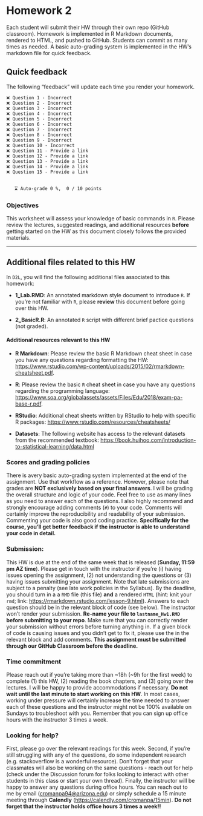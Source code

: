 Homework 2
==========

Each student will submit their HW through their own repo (GitHub
classroom). Homework is implemented in R Markdown documents, rendered to
HTML, and pushed to GitHub. Students can commit as many times as needed.
A basic auto-grading system is implemented in the HW’s markdown file for
quick feedback.

Quick feedback
--------------

The following “feedback” will update each time you render your homework.

    ❌ Question 1 - Incorrect
    ❌ Question 2 - Incorrect
    ❌ Question 3 - Incorrect
    ❌ Question 4 - Incorrect
    ❌ Question 5 - Incorrect
    ❌ Question 6 - Incorrect
    ❌ Question 7 - Incorrect
    ❌ Question 8 - Incorrect
    ❌ Question 9 - Incorrect
    ❌ Question 10 - Incorrect
    ❌ Question 11 - Provide a link
    ❌ Question 12 - Provide a link
    ❌ Question 13 - Provide a link
    ❌ Question 14 - Provide a link
    ❌ Question 15 - Provide a link


       ⌛ Auto-grade 0 %,  0 / 10 points

### Objectives

This worksheet will assess your knowledge of basic commands in `R`.
Please review the lectures, suggested readings, and additional resources
**before** getting started on the HW as this document closely follows
the provided materials.

------------------------------------------------------------------------

Additional files related to this HW
-----------------------------------

In `D2L`, you will find the following additional files associated to
this homework:

-   **1\_Lab.RMD**: An annotated markdown style document to introduce
    `R`. If you’re not familiar with `R`, please **review** this
    document before going over this HW.

-   **2\_BasicR.R**: An annotated `R` script with different brief
    pactice questions (not graded).

#### Additional resources relevant to this HW

-   **R Markdown**: Please review the basic R Markdown cheat sheet in
    case you have any questions regarding formatting the HW:
    <a href="https://www.rstudio.com/wp-content/uploads/2015/02/rmarkdown-cheatsheet.pdf" class="uri">https://www.rstudio.com/wp-content/uploads/2015/02/rmarkdown-cheatsheet.pdf</a>.

-   **R**: Please review the basic `R` cheat sheet in case you have any
    questions regarding the programming language:
    <a href="https://www.soa.org/globalassets/assets/Files/Edu/2018/exam-pa-base-r.pdf" class="uri">https://www.soa.org/globalassets/assets/Files/Edu/2018/exam-pa-base-r.pdf</a>.

-   **RStudio**: Additional cheat sheets written by RStudio to help with
    specific R packages:
    <a href="https://www.rstudio.com/resources/cheatsheets/" class="uri">https://www.rstudio.com/resources/cheatsheets/</a>

-   **Datasets**: The following website has access to the relevant
    datasets from the recommended textbook:
    <a href="https://book.huihoo.com/introduction-to-statistical-learning/data.html" class="uri">https://book.huihoo.com/introduction-to-statistical-learning/data.html</a>

### Scores and grading policies

There is avery basic auto-grading system implemented at the end of the
assignment. Use that workflow as a reference. However, please note that
grades are **NOT exclusively based on your final answers**. I will be
grading the overall structure and logic of your code. Feel free to use
as many lines as you need to answer each of the questions. I also highly
recommend and strongly encourage adding comments (`#`) to your code.
Comments will certainly improve the reproducibility and readability of
your submission. Commenting your code is also good coding practice.
**Specifically for the course, you’ll get better feedback if the
instructor is able to understand your code in detail.**

### Submission:

This HW is due at the end of the same week that is released (**Sunday,
11:59 pm AZ time**). Please get in touch with the instructor if you’re
(i) having issues opening the assignment, (2) not understanding the
questions or (3) having issues submitting your assignment. Note that
late submissions are subject to a penalty (see late work policies in the
Syllabus). By the deadline, you should turn in a a `RMD` file (this
file) **and** a rendered `HTML` (hint: knit your `rmd`; link:
<a href="https://rmarkdown.rstudio.com/lesson-9.html" class="uri">https://rmarkdown.rstudio.com/lesson-9.html</a>).
Answers to each question should be in the relevant block of code (see
below). The instructor won’t render your submission. **Re-name your file
to `lastname_Hw1.RMD` before submitting to your repo**. Make sure that
you can correctly render your submission without errors before turning
anything in. If a given block of code is causing issues and you didn’t
get to fix it, please use the in the relevant block and add comments.
**This assignment must be submitted through our GitHub Classroom before
the deadline.**

### Time commitment

Please reach out if you’re taking more than ~18h (~9h for the first
week) to complete (1) this HW, (2) reading the book chapters, and (3)
going over the lectures. I will be happy to provide accommodations if
necessary. **Do not wait until the last minute to start working on this
HW**. In most cases, working under pressure will certainly increase the
time needed to answer each of these questions and the instructor might
not be 100% available on Sundays to troubleshoot with you. Remember that
you can sign up office hours with the instructor 3 times a week.

### Looking for help?

First, please go over the relevant readings for this week. Second, if
you’re still struggling with any of the questions, do some independent
research (e.g. stackoverflow is a wonderful resource). Don’t forget that
your classmates will also be working on the same questions - reach out
for help (check under the Discussion forum for folks looking to interact
with other students in this class or start your own thread). Finally,
the instructor will be happy to answer any questions during office
hours. You can reach out to me by email
(<a href="mailto:cromanpa94@arizona.edu" class="email">cromanpa94@arizona.edu</a>)
or simply schedule a 15 minute meeting through **Calendly**
(<a href="https://calendly.com/cromanpa/15min" class="uri">https://calendly.com/cromanpa/15min</a>).
**Do not forget that the instructor holds office hours 3 times a
week!!**

